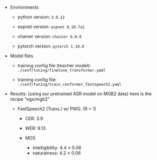- Environments

  - python version: `3.8.12`

  - espnet version: `espnet 0.10.7a1`

  - chainer version: `chainer 6.0.0`

  - pytorch version: `pytorch 1.10.0`



- Model files

    - training config file (teacher model): `./conf/tuning/finetune_transformer.yaml`

    - training config file: `./conf/tuning/train_conformer_fastspeech2.yaml`



- Results: {using our pretrained ASR model on MGB2 data} here is the recipe "egs/mgb2"

  - FastSpeech2 (Trans.) w/ PWG: (R = 1)

      - CER: 3.9

      - WER: 9.13

      - MOS

        - intelligibility: 4.4 ± 0.06
        - naturalness: 4.2 ± 0.06

